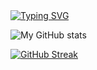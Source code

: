 
<a href="https://github.com/drkostas">
    <img src="https://readme-typing-svg.demolab.com?font=Georgia&size=18&duration=2000&pause=100&multiline=true&width=500&height=80&lines=Ashurov+Safarmurod;Founder of Wakeel and .Net Developer" alt="Typing SVG" />
</a>
<br/>
   


![My GitHub stats](https://github-readme-stats.vercel.app/api?username=Safarmurod7&theme=algolia&show_icons=true&count_private=true)

<a href="https://git.io/streak-stats"><img src="https://streak-stats.demolab.com?user=Safarmurod_7&theme=algolia&hide_border=true&date_format=M%20j%5B%2C%20Y%5D" alt="GitHub Streak" /></a>



